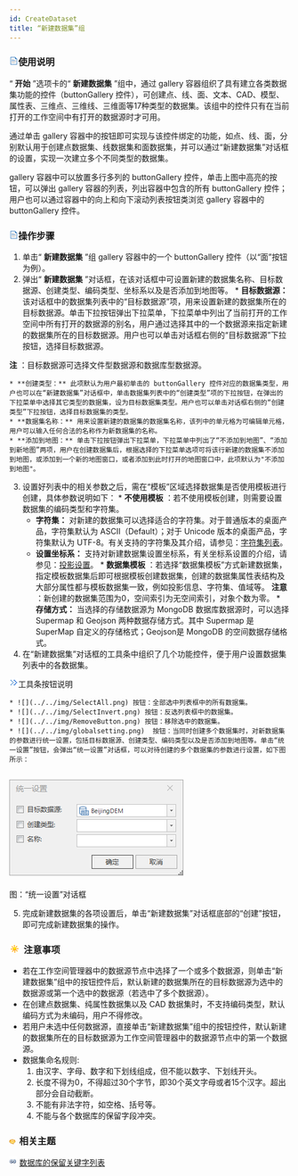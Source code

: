 ```yaml
---
id: CreateDataset
title: “新建数据集”组
---
```

### ![](../../img/read.gif)使用说明

“ **开始** ”选项卡的“ **新建数据集** ”组中，通过 gallery 容器组织了具有建立各类数据集功能的控件（buttonGallery
控件），可创建点、线、面、文本、CAD、模型、属性表、三维点、三维线、三维面等17种类型的数据集。该组中的控件只有在当前打开的工作空间中有打开的数据源时才可用。

通过单击 gallery
容器中的按钮即可实现与该控件绑定的功能，如点、线、面，分别默认用于创建点数据集、线数据集和面数据集，并可以通过“新建数据集”对话框的设置，实现一次建立多个不同类型的数据集。

gallery 容器中可以放置多行多列的 buttonGallery 控件，单击上图中高亮的按钮，可以弹出 gallery 容器的列表，列出容器中包含的所有
buttonGallery 控件； 用户也可以通过容器中的向上和向下滚动列表按钮类浏览 gallery 容器中的 buttonGallery 控件。

### ![](../../img/read.gif)操作步骤

  1. 单击“ **新建数据集** ”组 gallery 容器中的一个 buttonGallery 控件（以“面”按钮为例）。
  2. 弹出“ **新建数据集** ”对话框，在该对话框中可设置新建的数据集名称、目标数据源、创建类型、编码类型、坐标系以及是否添加到地图等。 
    * **目标数据源：** 该对话框中的数据集列表中的“目标数据源”项，用来设置新建的数据集所在的目标数据源。单击下拉按钮弹出下拉菜单，下拉菜单中列出了当前打开的工作空间中所有打开的数据源的别名，用户通过选择其中的一个数据源来指定新建的数据集所在的目标数据源。用户也可以单击对话框右侧的“目标数据源”下拉按钮，选择目标数据源。 

**注** ：目标数据源可选择文件型数据源和数据库型数据源。

    * **创建类型：** 此项默认为用户最初单击的 buttonGallery 控件对应的数据集类型，用户也可以在“新建数据集”对话框中，单击数据集列表中的“创建类型”项的下拉按钮，在弹出的下拉菜单中选择其它类型的数据集，设为目标数据集类型。用户也可以单击对话框右侧的“创建类型”下拉按钮，选择目标数据集的类型。
    * **数据集名称：** 用来设置新建的数据集的数据集名称，该列中的单元格为可编辑单元格，用户可以输入任何合法的名称作为新数据集的名称。
    * **添加到地图：** 单击下拉按钮弹出下拉菜单，下拉菜单中列出了“不添加到地图”、“添加到新地图”两项，用户在创建数据集后，根据选择的下拉菜单选项可将该行新建的数据集不添加到地图，或添加到一个新的地图窗口，或者添加到此时打开的地图窗口中，此项默认为"不添加到地图"。
  3. 设置好列表中的相关参数之后，需在“模板”区域选择数据集是否使用模板进行创建，具体参数说明如下：
    * **不使用模板** ：若不使用模板创建，则需要设置数据集的编码类型和字符集。
      * **字符集：** 对新建的数据集可以选择适合的字符集。对于普通版本的桌面产品，字符集默认为 ASCII（Default）；对于 Unicode 版本的桌面产品，字符集默认为 UTF-8。有关支持的字符集及其介绍，请参见：[字符集列表](Charset.htm)。
      * **设置坐标系：** 支持对新建数据集设置坐标系，有关坐标系设置的介绍，请参见：[投影设置](../../DataProcessing/Projection/PrjCoordSysSettingWin.htm)。
    * **数据集模板** ：若选择“数据集模板”方式新建数据集，指定模板数据集后即可根据模板创建数据集，创建的数据集属性表结构及大部分属性都与模板数据集一致，例如投影信息、字符集、值域等。 **注意** ：新创建的数据集范围为0，空间索引为无空间索引，对象个数为零。
    * **存储方式：** 当选择的存储数据源为 MongoDB 数据库数据源时，可以选择 Supermap 和 Geojson 两种数据存储方式。其中 Supermap 是SuperMap 自定义的存储格式；Geojson是 MongoDB 的空间数据存储格式。
  4. 在“新建数据集”对话框的工具条中组织了几个功能控件，便于用户设置数据集列表中的各数据集。

![](img/close.gif)工具条按钮说明

    * ![](../../img/SelectAll.png) 按钮：全部选中列表框中的所有数据集。 
    * ![](../../img/SelectInvert.png) 按钮：反选列表框中的数据集。 
    * ![](../../img/RemoveButton.png) 按钮：移除选中的数据集。
    * ![](../../img/globalsetting.png)  按钮：当同时创建多个数据集时，对新数据集的参数进行统一设置，包括目标数据源、创建类型、编码类型以及是否添加到地图等。单击“统一设置”按钮，会弹出“统一设置”对话框，可以对待创建的多个数据集的参数进行设置，如下图所示： 
![](img/setting.png)  
---  
图：“统一设置”对话框  
  
  5. 完成新建数据集的各项设置后，单击“新建数据集”对话框底部的“创建”按钮，即可完成新建数据集的操作。

### ![](../../img/note.png) 注意事项

  * 若在工作空间管理器中的数据源节点中选择了一个或多个数据源，则单击“新建数据集”组中的按钮控件后，默认新建的数据集所在的目标数据源为选中的数据源或第一个选中的数据源（若选中了多个数据源）。
  * 在创建点数据集、纯属性数据集以及 CAD 数据集时，不支持编码类型，默认编码方式为未编码，用户不得修改。
  * 若用户未选中任何数据源，直接单击“新建数据集”组中的按钮控件，默认新建的数据集所在的目标数据源为工作空间管理器中的数据源节点中的第一个数据源。
  * 数据集命名规则: 
    1. 由汉字、字母、数字和下划线组成，但不能以数字、下划线开头。
    2. 长度不得为0，不得超过30个字节，即30个英文字母或者15个汉字。超出部分会自动截断。
    3. 不能有非法字符，如空格、括号等。
    4. 不能与各个数据库的保留字段冲突。

### ![](../../img/seealso.png) 相关主题

![](../../img/smalltitle.png) [数据库的保留关键字列表](DatabaseKeyWords.htm)



